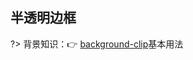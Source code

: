 ## 半透明边框

?> 背景知识：:point_right: [background-clip](https://developer.mozilla.org/zh-CN/docs/Web/CSS/background-clip)基本用法

<vuep template="#demo1"></vuep>

<script v-pre type="text/x-template" id="demo1">
<style>
  main{
    width: 100%;
    padding: 100px;
    display: flex;
    background: #4fc08d;
  }
  div{
    margin: auto;
    border: 10px solid hsla(0, 0%, 100%, .5);
    background: white;
    background-clip: padding-box;
    padding: 12px;
  }
</style>

<template>
  <main>
    <div>
      semi-transparent borders?<br>
      semi-transparent borders?<br>
      semi-transparent borders?<br>
      Pretty pleaseå<br>
    </div>
  </main>
</template>

<script>  
</script>
</script>
